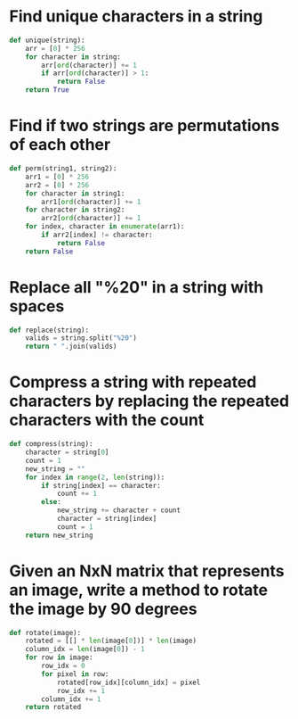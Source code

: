 # Find unique characters in a string
```python
def unique(string):
	arr = [0] * 256
	for character in string:
		arr[ord(character)] += 1
		if arr[ord(character)] > 1:
			return False
	return True
```

# Find if two strings are permutations of each other
```python
def perm(string1, string2):
	arr1 = [0] * 256
	arr2 = [0] * 256
	for character in string1:
		arr1[ord(character)] += 1
	for character in string2:
		arr2[ord(character)] += 1
	for index, character in enumerate(arr1):
		if arr2[index] != character:
			return False
	return False
```

# Replace all "%20" in a string with spaces
```python
def replace(string):
	valids = string.split("%20")
	return " ".join(valids)
```

# Compress a string with repeated characters by replacing the repeated characters with the count
```python
def compress(string):
	character = string[0]
	count = 1
	new_string = ""
	for index in range(2, len(string)):
		if string[index] == character:
			count += 1
		else:
			new_string += character + count
			character = string[index]
			count = 1
	return new_string
```

# Given an NxN matrix that represents an image, write a method to rotate the image by 90 degrees
```python
def rotate(image):
	rotated = [[] * len(image[0])] * len(image)
	column_idx = len(image[0]) - 1
	for row in image:
		row_idx = 0
		for pixel in row:
			rotated[row_idx][column_idx] = pixel
			row_idx += 1
		column_idx += 1
	return rotated
```
